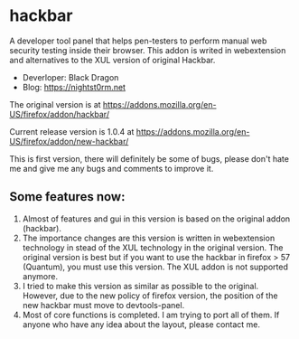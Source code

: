 # hackbar
A developer tool panel that helps pen-testers to perform manual web security testing inside their browser. This addon is writed in webextension and alternatives to the XUL version of original Hackbar.

* Deverloper: Black Dragon
* Blog: https://nightst0rm.net

The original version is at https://addons.mozilla.org/en-US/firefox/addon/hackbar/

Current release version is 1.0.4 at https://addons.mozilla.org/en-US/firefox/addon/new-hackbar/

This is first version, there will definitely be some of bugs, please don't hate me and give me any bugs and comments to improve it.

## Some features now:
1. Almost of features and gui in this version is based on the original addon (hackbar).
2. The importance changes are this version is written in webextension technology in stead of the XUL technology in the original version. The original version is best but if you want to use the hackbar in firefox > 57 (Quantum), you must use this version. The XUL addon is not supported anymore.
3. I tried to make this version as similar as possible to the original. However, due to the new policy of firefox 
version, the position of the new hackbar must move to devtools-panel.
4. Most of core functions is completed. I am trying to port all of them. If anyone who have any idea about the layout, please contact me.